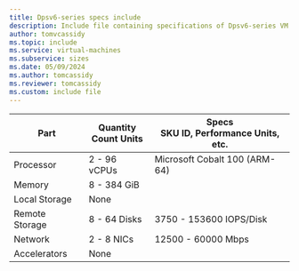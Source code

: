 ```yaml
---
title: Dpsv6-series specs include
description: Include file containing specifications of Dpsv6-series VM sizes.
author: tomvcassidy
ms.topic: include
ms.service: virtual-machines
ms.subservice: sizes
ms.date: 05/09/2024
ms.author: tomcassidy
ms.reviewer: tomcassidy
ms.custom: include file
---
```


| Part | Quantity <br>Count Units | Specs <br>SKU ID, Performance Units, etc.  |
|---|---|---|
| Processor    | 2 - 96  vCPUs      | Microsoft Cobalt 100 (ARM-64)                      |
| Memory       | 8 - 384  GiB          |                         |
| Local Storage  | None                 |                            |
| Remote Storage   | 8 - 64 Disks     | 3750 - 153600 IOPS/Disk     |
| Network      | 2 - 8  NICs          | 12500 - 60000  Mbps           |
| Accelerators | None         |                          |
